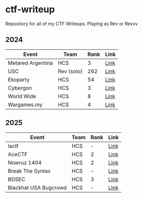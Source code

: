 # ctf-writeup

Repository for all of my CTF Writeups. Playing as Rev or Revvv

## 2024

| Event             | Team       | Rank | Link                           |
| ----------------- | ---------- | ---- | ------------------------------ |
| Metared Argentina | HCS        | 3    | [Link](2024/Metared-Argentina) |
| USC               | Rev (solo) | 262  | [Link](2024/USC)               |
| Ekoparty          | HCS        | 54   | [Link](2024/Ekoparty)          |
| Cybergon          | HCS        | 3    | [Link](2024/CybergonCTF)       |
| World Wide        | HCS        | 8    | [Link](2024/WWCTF)             |
| Wargames.my       | HCS        | 4    | [Link](2024/Wargamesmy)        |

## 2025

| Event                 | Team | Rank | Link                                                                     |
| --------------------- | ---- | ---- | ------------------------------------------------------------------------ |
| lactf                 | HCS  | -    | [Link](2025/lactf)                                                       |
| AceCTF                | HCS  | 2    | [Link](https://revprm.gitbook.io/revvv/ctf/2025/acectf)                  |
| Nowruz 1404           | HCS  | 2    | [Link](https://revprm.gitbook.io/revvv/ctf/2025/nowruz-1404)             |
| Break The Syntax      | HCS  | -    | [Link](https://revprm.gitbook.io/revvv/ctf/2025/break-the-syntax)        |
| BDSEC                 | HCS  | 3    | [Link](https://revprm.gitbook.io/revvv/ctf/2025/bdsec)                   |
| Blackhat USA Bugcrowd | HCS  | -    | [Link](https://revprm.gitbook.io/revvv/ctf/2025/blackhat-usa-bugcrowd)   |
